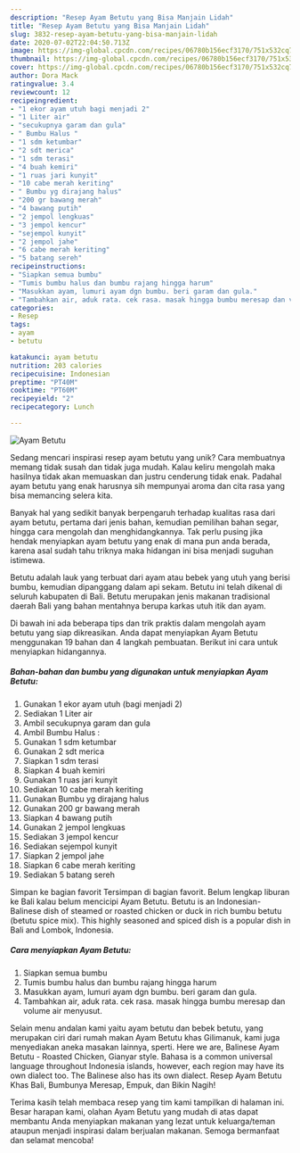 ```yaml
---
description: "Resep Ayam Betutu yang Bisa Manjain Lidah"
title: "Resep Ayam Betutu yang Bisa Manjain Lidah"
slug: 3832-resep-ayam-betutu-yang-bisa-manjain-lidah
date: 2020-07-02T22:04:50.713Z
image: https://img-global.cpcdn.com/recipes/06780b156ecf3170/751x532cq70/ayam-betutu-foto-resep-utama.jpg
thumbnail: https://img-global.cpcdn.com/recipes/06780b156ecf3170/751x532cq70/ayam-betutu-foto-resep-utama.jpg
cover: https://img-global.cpcdn.com/recipes/06780b156ecf3170/751x532cq70/ayam-betutu-foto-resep-utama.jpg
author: Dora Mack
ratingvalue: 3.4
reviewcount: 12
recipeingredient:
- "1 ekor ayam utuh bagi menjadi 2"
- "1 Liter air"
- "secukupnya garam dan gula"
- " Bumbu Halus "
- "1 sdm ketumbar"
- "2 sdt merica"
- "1 sdm terasi"
- "4 buah kemiri"
- "1 ruas jari kunyit"
- "10 cabe merah keriting"
- " Bumbu yg dirajang halus"
- "200 gr bawang merah"
- "4 bawang putih"
- "2 jempol lengkuas"
- "3 jempol kencur"
- "sejempol kunyit"
- "2 jempol jahe"
- "6 cabe merah keriting"
- "5 batang sereh"
recipeinstructions:
- "Siapkan semua bumbu"
- "Tumis bumbu halus dan bumbu rajang hingga harum"
- "Masukkan ayam, lumuri ayam dgn bumbu. beri garam dan gula."
- "Tambahkan air, aduk rata. cek rasa. masak hingga bumbu meresap dan volume air menyusut."
categories:
- Resep
tags:
- ayam
- betutu

katakunci: ayam betutu 
nutrition: 203 calories
recipecuisine: Indonesian
preptime: "PT40M"
cooktime: "PT60M"
recipeyield: "2"
recipecategory: Lunch

---
```



![Ayam Betutu](https://img-global.cpcdn.com/recipes/06780b156ecf3170/751x532cq70/ayam-betutu-foto-resep-utama.jpg)

Sedang mencari inspirasi resep ayam betutu yang unik? Cara membuatnya memang tidak susah dan tidak juga mudah. Kalau keliru mengolah maka hasilnya tidak akan memuaskan dan justru cenderung tidak enak. Padahal ayam betutu yang enak harusnya sih mempunyai aroma dan cita rasa yang bisa memancing selera kita.

Banyak hal yang sedikit banyak berpengaruh terhadap kualitas rasa dari ayam betutu, pertama dari jenis bahan, kemudian pemilihan bahan segar, hingga cara mengolah dan menghidangkannya. Tak perlu pusing jika hendak menyiapkan ayam betutu yang enak di mana pun anda berada, karena asal sudah tahu triknya maka hidangan ini bisa menjadi suguhan istimewa.

Betutu adalah lauk yang terbuat dari ayam atau bebek yang utuh yang berisi bumbu, kemudian dipanggang dalam api sekam. Betutu ini telah dikenal di seluruh kabupaten di Bali. Betutu merupakan jenis makanan tradisional daerah Bali yang bahan mentahnya berupa karkas utuh itik dan ayam.


Di bawah ini ada beberapa tips dan trik praktis dalam mengolah ayam betutu yang siap dikreasikan. Anda dapat menyiapkan Ayam Betutu menggunakan 19 bahan dan 4 langkah pembuatan. Berikut ini cara untuk menyiapkan hidangannya.

<!--inarticleads1-->

##### Bahan-bahan dan bumbu yang digunakan untuk menyiapkan Ayam Betutu:

1. Gunakan 1 ekor ayam utuh (bagi menjadi 2)
1. Sediakan 1 Liter air
1. Ambil secukupnya garam dan gula
1. Ambil  Bumbu Halus :
1. Gunakan 1 sdm ketumbar
1. Gunakan 2 sdt merica
1. Siapkan 1 sdm terasi
1. Siapkan 4 buah kemiri
1. Gunakan 1 ruas jari kunyit
1. Sediakan 10 cabe merah keriting
1. Gunakan  Bumbu yg dirajang halus
1. Gunakan 200 gr bawang merah
1. Siapkan 4 bawang putih
1. Gunakan 2 jempol lengkuas
1. Sediakan 3 jempol kencur
1. Sediakan sejempol kunyit
1. Siapkan 2 jempol jahe
1. Siapkan 6 cabe merah keriting
1. Sediakan 5 batang sereh


Simpan ke bagian favorit Tersimpan di bagian favorit. Belum lengkap liburan ke Bali kalau belum mencicipi Ayam Betutu. Betutu is an Indonesian-Balinese dish of steamed or roasted chicken or duck in rich bumbu betutu (betutu spice mix). This highly seasoned and spiced dish is a popular dish in Bali and Lombok, Indonesia. 

<!--inarticleads2-->

##### Cara menyiapkan Ayam Betutu:

1. Siapkan semua bumbu
1. Tumis bumbu halus dan bumbu rajang hingga harum
1. Masukkan ayam, lumuri ayam dgn bumbu. beri garam dan gula.
1. Tambahkan air, aduk rata. cek rasa. masak hingga bumbu meresap dan volume air menyusut.


Selain menu andalan kami yaitu ayam betutu dan bebek betutu, yang merupakan ciri dari rumah makan Ayam Betutu khas Gilimanuk, kami juga menyediakan aneka masakan lainnya, sperti. Here we are, Balinese Ayam Betutu - Roasted Chicken, Gianyar style. Bahasa is a common universal language throughout Indonesia islands, however, each region may have its own dialect too. The Balinese also has its own dialect. Resep Ayam Betutu Khas Bali, Bumbunya Meresap, Empuk, dan Bikin Nagih! 

Terima kasih telah membaca resep yang tim kami tampilkan di halaman ini. Besar harapan kami, olahan Ayam Betutu yang mudah di atas dapat membantu Anda menyiapkan makanan yang lezat untuk keluarga/teman ataupun menjadi inspirasi dalam berjualan makanan. Semoga bermanfaat dan selamat mencoba!
